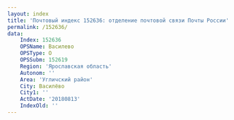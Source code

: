 ```yaml
---
layout: index
title: 'Почтовый индекс 152636: отделение почтовой связи Почты России'
permalink: /152636/
data:
    Index: 152636
    OPSName: Василево
    OPSType: О
    OPSSubm: 152619
    Region: 'Ярославская область'
    Autonom: ''
    Area: 'Угличский район'
    City: Василёво
    City1: ''
    ActDate: '20180813'
    IndexOld: ''
---
```

